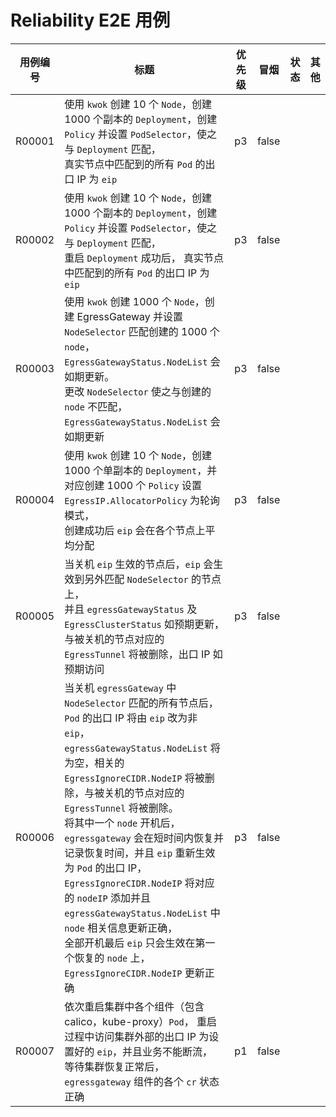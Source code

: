 <!--
# E2E Cases for Reliability

| Case ID | Title                                                                                                                                                                                                                                                                                                                                                                                                                                                                                                                                                                                                                                                                                                                                                                                            | Priority | Smoke   | Status | Other |
|---------|--------------------------------------------------------------------------------------------------------------------------------------------------------------------------------------------------------------------------------------------------------------------------------------------------------------------------------------------------------------------------------------------------------------------------------------------------------------------------------------------------------------------------------------------------------------------------------------------------------------------------------------------------------------------------------------------------------------------------------------------------------------------------------------------------|----------|---------|--------|-------|
| R00001  | Use `kwok` to create 10 `Node`, create `Deployment` with 1000 replicas, create `Policy` and set `PodSelector` to match `Deployment`,<br/>all matched `Pod`'s egress IP in the real node is `eip`                                                                                                                                                                                                                                                                                                                                                                                                                                                                                                                                                                                                 | p3       | false   |        |       |
| R00002  | Use `kwok` to create 10 `Node`, create `Deployment` with 1000 replicas, create `Policy` and set `PodSelector` to match `Deployment`,<br/>After restarting `Deployment` successfully, all matched `Pod`'s egress IP in the real node is `eip`                                                                                                                                                                                                                                                                                                                                                                                                                                                                                                                                                     | p3       | false   |        |       |
| R00003  | Use `kwok` to create 1000 `Node`, create EgressGateway and set `NodeSelector` to match the created 1000 `node`, `EgressGatewayStatus.NodeList` will be updated as expected. <br/> Change `NodeSelector` to not match the created `node`, `EgressGatewayStatus.NodeList` will be updated as expected                                                                                                                                                                                                                                                                                                                                                                                                                                                                                              | p3       | false   |        |       |
| R00004  | Use `kwok` to create 10 `Node`, create 1000 single-replicas `Deployment`, and create 1000 `Policy` correspondingly, set `EgressIP.AllocatorPolicy` to `RR` mode, <br/>after creating successfully `eip` will be evenly distributed on each node                                                                                                                                                                                                                                                                                                                                                                                                                                                                                                                                                  | p3       | false   |        |       |
| R00005  | When the node where `eip` takes effect is shut down, `eip` will take effect to another node matching `NodeSelector`, and `egressGatewayStatus` and `EgressClusterStatus` are updated as expected, and the `EgressTunnel` corresponding to the shutdown node ` will be deleted and the egress IP will be accessed as expected                                                                                                                                                                                                                                                                                                                                                                                                                                                                       | p3       | false   |        |       |
| R00006  | After shutting down all nodes matched by `NodeSelector` in `egressGateway`,<br/>`Pod`’s egress IP will be changed from `eip` to non-`eip`, `egressGatewayStatus.NodeList` will be empty, and the related `EgressIgnoreCIDR.NodeIP` will be deleted and the `EgressTunnel` corresponding to the shutdown node will be deleted. <br/> After one of the `node` is turned on, `egressgateway` will recover in a short time and record the recovery time, and `eip` will be revalidated as the egress IP of `Pod`, and the `nodeIP` will be added to `EgressIgnoreCIDR.NodeIP` and `node` related information in `egressGatewayStatus.NodeList` is updated correctly, <br/>after all boots, `eip` will only take effect on the first recovered `node`, and `EgressIgnoreCIDR.NodeIP` is updated correct | p3       | false   |        |       |
| R00007  | Restart each component in the cluster (including calico, kube-proxy) `Pod` in turn. During the restart process, the access IP to outside the cluster is the set `eip` before, and the traffic cannot be interrupted. After the cluster returns to normal, `egressgateway` The individual `cr` state of the component is correct                                                                                                                                                                                                                                                                                                                                                                                                                                                                  | p1       | false   |        |       |
-->
# Reliability E2E 用例 

| 用例编号   | 标题                                                                                                                                                                                                                                                                                                                                                                                                                                           | 优先级 | 冒烟    | 状态  | 其他  |
|--------|----------------------------------------------------------------------------------------------------------------------------------------------------------------------------------------------------------------------------------------------------------------------------------------------------------------------------------------------------------------------------------------------------------------------------------------------|-----|-------|-----|-----|
| R00001 | 使用 `kwok` 创建 10 个 `Node`，创建 1000 个副本的 `Deployment`，创建 `Policy` 并设置 `PodSelector`，使之与 `Deployment` 匹配，<br/> 真实节点中匹配到的所有 `Pod` 的出口 IP 为 `eip`                                                                                                                                                                                                                                                                                                  | p3  | false |     |     |
| R00002 | 使用 `kwok` 创建 10 个 `Node`，创建 1000 个副本的 `Deployment`，创建 `Policy` 并设置 `PodSelector`，使之与 `Deployment` 匹配，<br/>重启 `Deployment` 成功后， 真实节点中匹配到的所有 `Pod` 的出口 IP 为 `eip`                                                                                                                                                                                                                                                                              | p3  | false |     |     |
| R00003 | 使用 `kwok` 创建 1000 个 `Node`，创建 EgressGateway 并设置 `NodeSelector` 匹配创建的 1000 个 `node`，`EgressGatewayStatus.NodeList` 会如期更新。<br/> 更改 `NodeSelector` 使之与创建的 `node` 不匹配，`EgressGatewayStatus.NodeList` 会如期更新                                                                                                                                                                                                                                       | p3  | false |     |     |
| R00004 | 使用 `kwok` 创建 10 个 `Node`，创建 1000 个单副本的 `Deployment`，并对应创建 1000 个 `Policy` 设置 `EgressIP.AllocatorPolicy` 为轮询模式，<br/>创建成功后 `eip` 会在各个节点上平均分配                                                                                                                                                                                                                                                                                                   | p3  | false |     |     |
| R00005 | 当关机 `eip` 生效的节点后，`eip` 会生效到另外匹配 `NodeSelector` 的节点上，<br/>并且 `egressGatewayStatus` 及 `EgressClusterStatus` 如预期更新，与被关机的节点对应的 `EgressTunnel` 将被删除，出口 IP 如预期访问                                                                                                                                                                                                                                                                                     | p3  | false |     |     |
| R00006 | 当关机 `egressGateway` 中 `NodeSelector` 匹配的所有节点后，<br/>`Pod` 的出口 IP 将由 `eip` 改为非 `eip`，`egressGatewayStatus.NodeList` 将为空，相关的 `EgressIgnoreCIDR.NodeIP` 将被删除，与被关机的节点对应的 `EgressTunnel` 将被删除。<br/> 将其中一个 `node` 开机后，`egressgateway` 会在短时间内恢复并记录恢复时间，并且 `eip` 重新生效为 `Pod` 的出口 IP，`EgressIgnoreCIDR.NodeIP` 将对应的 `nodeIP` 添加并且 `egressGatewayStatus.NodeList` 中 `node` 相关信息更新正确，<br/>全部开机最后 `eip` 只会生效在第一个恢复的 `node` 上，`EgressIgnoreCIDR.NodeIP` 更新正确 | p3  | false |     |     |
| R00007 | 依次重启集群中各个组件（包含 calico，kube-proxy）`Pod`， 重启过程中访问集群外部的出口 IP 为设置好的 `eip`，并且业务不能断流， 等待集群恢复正常后，`egressgateway` 组件的各个 `cr` 状态正确                                                                                                                                                                                                                                                                                                                    | p1  | false |     |     |
